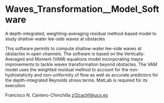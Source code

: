 # Waves_Transformation__Model_Software
A depth-integrated, weighting-averaging residual method-based model to study shallow-water lee-side waves at obstacles

This software permits to compute shallow-water lee-side waves at obstacles in open channels. The software is based on the Vertically-Averaged and Moment (VAM) equations model incorporating mayor improvements to tackle waves transformation beyond obstacles. The VAM model uses the weighted residual method to account for the non-hydrostaticity and non-uniformity of flow as well as accurate predictors for the depth-integrated Reynolds stress terms. MatLab is required for its execution.

Francisco N. Cantero-Chinchilla z12cachf@uco.es
